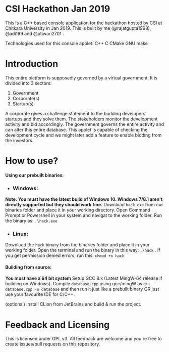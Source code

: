 # CSI Hackathon Jan 2019
This is a C++ based console application for the hackathon hosted by CSI at Chitkara University in Jan 2019. This is built by me (@rajatgupta1998), @adi199 and @ptiwari2701 .

Technologies used for this console applet:
C++ C CMake GNU make

# Introduction

This entire platform is supposedly governed by a virtual government. It is divided into 3 sectors:

1. Government
2. Corporate(s)
3. Startup(s)


A corporate gives a challenge statement to the budding developers' startups and they solve them. The stakeholders monitor the 
development activity and bid accordingly. The government governs the entire activity and can alter this entire database.
This applet is capable of checking the development cycle and we might later add a feature to enable bidding from the investors.

# How to use? 
#### **Using our prebuilt binaries:**

- ### Windows:
**Note: You must have the latest build of Windows 10. Windows 7/8.1 aren't directly supported but they should work fine.**
Download ```hack.exe``` from our binaries folder and place it in your working  directory. 
Open Command Prompt or Powershell in your system and navigat to the working folder.
Run the binary as: ```.\hack.exe```

- ### Linux:
Download the `hack` binary from the binaries folder and place it in your working folder. Open the terminal and run the binary in this way: ```./hack``` . If you get permission denied errors, run this: ```chmod +x hack```.

#### Building from source:
**You must have a 64 bit system**
Setup GCC 8.x (Latest MingW-64 release if building on Windows).
Compile ```database.cpp``` using gcc/mingW as
```g++ database.cpp -o database``` and then run it just like a prebuilt binary OR just use your favourite IDE for C/C++.

(optional) Install CLion from JetBrains and build & run the project.

# Feedback and Licensing
This is licensed under GPL v3. All feedback are welcome and you're free to create issues/pull requests on this repository.

